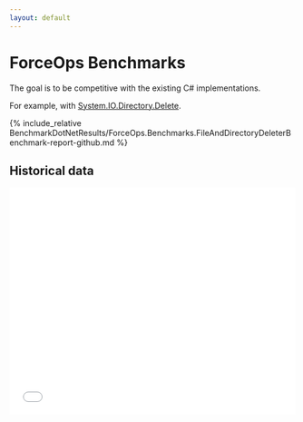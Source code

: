 ```yaml
---
layout: default
---
```


# ForceOps Benchmarks

The goal is to be competitive with the existing C# implementations.

For example, with [System.IO.Directory.Delete](https://learn.microsoft.com/en-us/dotnet/api/system.io.directory.delete?view=net-7.0).

{% include_relative BenchmarkDotNetResults/ForceOps.Benchmarks.FileAndDirectoryDeleterBenchmark-report-github.md %}

## Historical data

<div class="iframe-container">
<iframe src="dev/bench/index.html" onload='javascript:(function(o){o.style.height=o.contentWindow.document.body.scrollHeight+"px";}(this));' style="height:400px;width:100%;border:none;overflow:hidden;"></iframe>
</div>